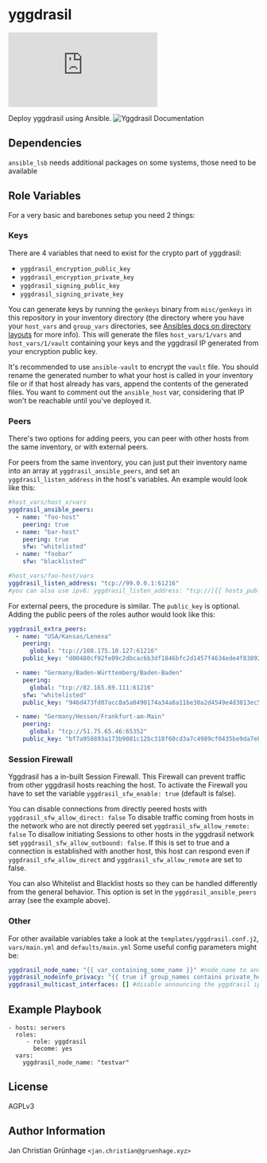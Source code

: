 yggdrasil
=========

![Matrix](https://img.shields.io/matrix/ansible-yggdrasil:matrix.org)

Deploy yggdrasil using Ansible.
![Yggdrasil Documentation](https://yggdrasil-network.github.io/)

Dependencies
------------

`ansible_lsb` needs additional packages on some systems,
those need to be available


Role Variables
--------------

For a very basic and barebones setup you need 2 things:

### Keys
There are 4 variables that need to exist for the crypto part of yggdrasil:
 - `yggdrasil_encryption_public_key`
 - `yggdrasil_encryption_private_key`
 - `yggdrasil_signing_public_key`
 - `yggdrasil_signing_private_key`

You can generate keys by running the `genkeys` binary from `misc/genkeys` in this repository
in your inventory directory (the directory where you have your `host_vars` and `group_vars` directories,
see [Ansibles docs on directory layouts](https://docs.ansible.com/ansible/latest/user_guide/playbooks_best_practices.html#directory-layout) for more info).
This will generate the files `host_vars/1/vars` and `host_vars/1/vault` containing your keys and
the yggdrasil IP generated from your encryption public key.

It's recommended to use `ansible-vault` to encrypt the `vault` file.
You should rename the generated number to what your host is called in your inventory file or if that host already has vars, append the contents of the generated files.
You want to comment out the `ansible_host` var, considering that IP won't be reachable until you've deployed it.

### Peers
There's two options for adding peers,
you can peer with other hosts from the same inventory,
or with external peers.

For peers from the same inventory, you can just put their inventory name into
an array at `yggdrasil_ansible_peers`, and set an `yggdrasil_listen_address` in the host's variables. An example would look like this:

```yaml
#host_vars/host_x/vars
yggdrasil_ansible_peers:
  - name: "foo-host"
    peering: true
  - name: "bar-host"
    peering: true
    sfw: "whitelisted"
  - name: "foobar"
    sfw: "blacklisted"
```

```yaml
#host_vars/foo-host/vars 
yggdrasil_listen_address: "tcp://99.0.0.1:61216"
#you can also use ipv6: yggdrasil_listen_address: "tcp://[{{ hosts_public_ipv6 }}]:61216"
```


For external peers, the procedure is similar. The `public_key` is optional.
Adding the public peers of the roles author would look like this:

```yaml
yggdrasil_extra_peers:
  - name: "USA/Kansas/Lenexa"
    peering:
      global: "tcp://108.175.10.127:61216"
    public_key: "d00480cf92fe09c2dbcac6b3df1846bfc2d1457f4634ede4f83892d5bdb7ad59"

  - name: "Germany/Baden-Württemberg/Baden-Baden"
    peering:
      global: "tcp://82.165.69.111:61216"
    sfw: "whitelisted"
    public_key: "946d473fd07acc8a5a0490174a34a8a11be30a2d4549e4d3013ec5f2fb40717e"

  - name: "Germany/Hessen/Frankfurt-am-Main"
    peering:
      global: "tcp://51.75.65.46:65352"
    public_key: "bf7a958893a173b9081c12bc318f60cd3a7c4989cf0435be9da7ebafc1a6ee13"
```

### Session Firewall

Yggdrasil has a in-built Session Firewall. This Firewall can prevent traffic from other yggdrasil hosts reaching the host. To activate the Firewall you have to set the variable `yggdrasil_sfw_enable: true` (default is false).

You can disable connections from directly peered hosts with `yggdrasil_sfw_allow_direct: false`
To disable traffic coming from hosts in the network who are not directly peered set `yggdrasil_sfw_allow_remote: false`
To disallow initiating Sessions to other hosts in the yggdrasil network set `yggdrasil_sfw_allow_outbound: false`. 
If this is set to true and a connection is established with another host, this host can respond even if `yggdrasil_sfw_allow_direct` and `yggdrasil_sfw_allow_remote` are set to false.

You can also Whitelist and Blacklist hosts so they can be handled differently from the general behavior. This option is set in the `yggdrasil_ansible_peers` array (see the example above).

### Other

For other available variables take a look at the `templates/yggdrasil.conf.j2`,
`vars/main.yml` and `defaults/main.yml`
Some useful config parameters might be:

```yaml
yggdrasil_node_name: "{{ var_containing_some_name }}" #node_name to announce to the yggdrasil network
yggdrasil_nodeinfo_privacy: "{{ true if group_names contains private_host_group else false }}" #if set to true the host does not announce its node_name to the yggdrasil network
yggdrasil_multicast_interfaces: [] #disable announcing the yggdrasil ip via ipv6 multicast to the connected layer 2 network
```


Example Playbook
----------------

    - hosts: servers
      roles:
         - role: yggdrasil
           become: yes
      vars:
        yggdrasil_node_name: "testvar"

License
-------

AGPLv3

Author Information
------------------

Jan Christian Grünhage `<jan.christian@gruenhage.xyz>`
